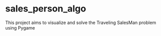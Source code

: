 # sales_person_algo

This project aims to visualize and solve the Traveling SalesMan problem using Pygame

